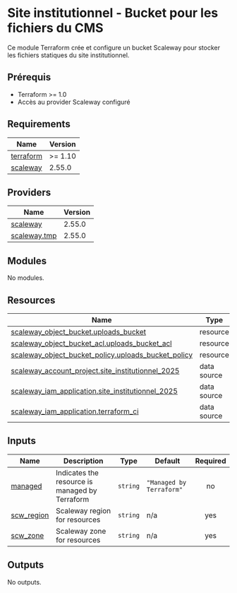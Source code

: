 # Site institutionnel - Bucket pour les fichiers du CMS

Ce module Terraform crée et configure un bucket Scaleway pour stocker les fichiers statiques du site institutionnel.

## Prérequis

- Terraform >= 1.0
- Accès au provider Scaleway configuré

<!-- BEGIN_TF_DOCS -->
## Requirements

| Name | Version |
|------|---------|
| <a name="requirement_terraform"></a> [terraform](#requirement\_terraform) | >= 1.10 |
| <a name="requirement_scaleway"></a> [scaleway](#requirement\_scaleway) | 2.55.0 |

## Providers

| Name | Version |
|------|---------|
| <a name="provider_scaleway"></a> [scaleway](#provider\_scaleway) | 2.55.0 |
| <a name="provider_scaleway.tmp"></a> [scaleway.tmp](#provider\_scaleway.tmp) | 2.55.0 |

## Modules

No modules.

## Resources

| Name | Type |
|------|------|
| [scaleway_object_bucket.uploads_bucket](https://registry.terraform.io/providers/scaleway/scaleway/2.55.0/docs/resources/object_bucket) | resource |
| [scaleway_object_bucket_acl.uploads_bucket_acl](https://registry.terraform.io/providers/scaleway/scaleway/2.55.0/docs/resources/object_bucket_acl) | resource |
| [scaleway_object_bucket_policy.uploads_bucket_policy](https://registry.terraform.io/providers/scaleway/scaleway/2.55.0/docs/resources/object_bucket_policy) | resource |
| [scaleway_account_project.site_institutionnel_2025](https://registry.terraform.io/providers/scaleway/scaleway/2.55.0/docs/data-sources/account_project) | data source |
| [scaleway_iam_application.site_institutionnel_2025](https://registry.terraform.io/providers/scaleway/scaleway/2.55.0/docs/data-sources/iam_application) | data source |
| [scaleway_iam_application.terraform_ci](https://registry.terraform.io/providers/scaleway/scaleway/2.55.0/docs/data-sources/iam_application) | data source |

## Inputs

| Name | Description | Type | Default | Required |
|------|-------------|------|---------|:--------:|
| <a name="input_managed"></a> [managed](#input\_managed) | Indicates the resource is managed by Terraform | `string` | `"Managed by Terraform"` | no |
| <a name="input_scw_region"></a> [scw\_region](#input\_scw\_region) | Scaleway region for resources | `string` | n/a | yes |
| <a name="input_scw_zone"></a> [scw\_zone](#input\_scw\_zone) | Scaleway zone for resources | `string` | n/a | yes |

## Outputs

No outputs.
<!-- END_TF_DOCS -->
